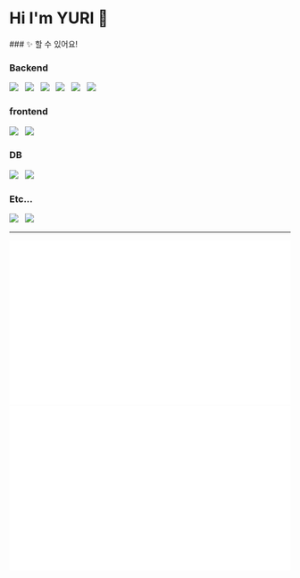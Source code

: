 
# Hi I'm YURI 👋
<div>
### ✨ 할 수 있어요!

### Backend 
<img src="https://img.shields.io/badge/java-007396?style=flat-square&logo=java&logoColor=white"/>
&nbsp;
<img src="https://img.shields.io/badge/Spring-6DB33F?style=flat-square&logo=Spring&logoColor=white"/>
&nbsp;
<img src="https://img.shields.io/badge/SpringBoot-6DB33F?style=flat-square&logo=springboot&logoColor=white">
&nbsp;
<img src="https://img.shields.io/badge/Node.js-339933?style=flat-square&logo=Node.js&logoColor=white"/>
&nbsp;
<img src="https://img.shields.io/badge/Docker-2496ED?style=flat-square&logo=Docker&logoColor=white"/>
&nbsp;
<img src="https://img.shields.io/badge/Amazon AWS-232F3E?style=flat-square&logo=amazonaws&logoColor=white"/>
<br/>

### frontend 
<img src="https://img.shields.io/badge/React-61DAFB?style=flat-square&logo=React&logoColor=black"/>
&nbsp;
<img src="https://img.shields.io/badge/styled components-DB7093?style=flat-square&logo=styled-components&logoColor=white"/>
<br/>

### DB
<img src="https://img.shields.io/badge/MySQL-4479A1?style=flat-square&logo=MySQL&logoColor=white"/>
&nbsp;
<img src="https://img.shields.io/badge/ORACLE-F80000?style=flat-square&logo=oracle&logoColor=white"/>
<br/>

### Etc...
<img src="https://img.shields.io/badge/Git-F05032?style=flat-square&logo=git&logoColor=white"/>
&nbsp;
<img src="https://img.shields.io/badge/GitHub-181717?style=flat-square&logo=GitHub&logoColor=white"/>
<br/>

<hr/>
</div>

![GitHub Stats](https://github.com/Hyouzl/github-stats-transparent/blob/output/generated/overview.svg)
![GitHub Stats](https://github.com/Hyouzl/github-stats-transparent/blob/output/generated/languages.svg)
